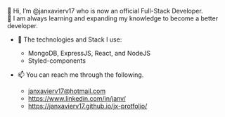 👋 Hi, I’m @janxavierv17 who is now an official Full-Stack Developer. <br/>
🌱 I am always learning and expanding my knowledge to become a better developer.
- 👀  The technologies and Stack I use:
  - MongoDB, ExpressJS, React, and NodeJS
  -  Styled-components

- 📫 You can reach me through the following.
  - janxavierv17@hotmail.com
  - https://www.linkedin.com/in/janv/
  - https://janxavierv17.github.io/jx-protfolio/

<!---
janxavierv17/janxavierv17 is a ✨ special ✨ repository because its `README.md` (this file) appears on your GitHub profile.
You can click the Preview link to take a look at your changes.
--->
